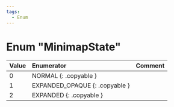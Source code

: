 ```yaml
---
tags:
  - Enum
---
```

# Enum "MinimapState"
|Value|Enumerator|Comment|
|:--|:--|:--|
|0 |NORMAL {: .copyable } |  |
|1 |EXPANDED_OPAQUE {: .copyable } |  |
|2 |EXPANDED {: .copyable } |  |